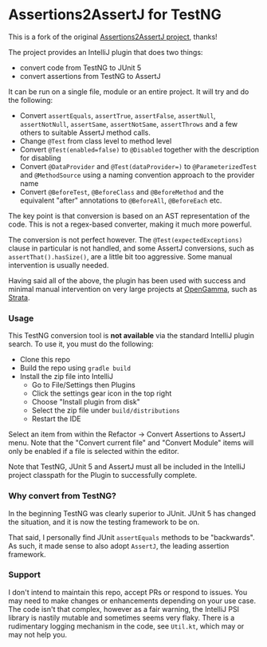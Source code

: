 # Assertions2AssertJ for TestNG

This is a fork of the original [Assertions2AssertJ project](https://github.com/ricemery/Assertions2AssertJ), thanks!

The project provides an IntelliJ plugin that does two things:

* convert code from TestNG to JUnit 5
* convert assertions from TestNG to AssertJ

It can be run on a single file, module or an entire project.
It will try and do the following:

* Convert `assertEquals`, `assertTrue`, `assertFalse`, `assertNull`, `assertNotNull`, `assertSame`, `assertNotSame`, `assertThrows` and a few others to suitable AssertJ method calls.
* Change `@Test` from class level to method level
* Convert `@Test(enabled=false)` to `@Disabled` together with the description for disabling
* Convert `@DataProvider` and `@Test(dataProvider=)` to `@ParameterizedTest` and `@MethodSource` using a naming convention approach to the provider name
* Convert `@BeforeTest`, `@BeforeClass` and `@BeforeMethod` and the equivalent "after" annotations to `@BeforeAll`, `@BeforeEach` etc.

The key point is that conversion is based on an AST representation of the code.
This is not a regex-based converter, making it much more powerful. 

The conversion is not perfect however.
The `@Test(expectedExceptions)` clause in particular is not handled,
and some AssertJ conversions, such as `assertThat().hasSize()`,
are a little bit too aggressive.
Some manual intervention is usually needed.

Having said all of the above, the plugin has been used with success
and minimal manual intervention on very large projects at
[OpenGamma](https://opengamma.com/), such as [Strata](https://github.com/OpenGamma/Strata/commit/1dd64e965041a1e3fb81adf8ce9156c451d8252b). 

### Usage

This TestNG conversion tool is **not available** via the standard IntelliJ plugin search.
To use it, you must do the following:

* Clone this repo
* Build the repo using `gradle build`
* Install the zip file into IntelliJ
  * Go to File/Settings then Plugins
  * Click the settings gear icon in the top right
  * Choose "Install plugin from disk"
  * Select the zip file under `build/distributions`
  * Restart the IDE

Select an item from within the Refactor -\> Convert Assertions to AssertJ menu.
Note that the "Convert current file" and "Convert Module" items will
only be enabled if a file is selected within the editor.

Note that TestNG, JUnit 5 and AssertJ must all be included in the IntelliJ
project classpath for the Plugin to successfully complete.

### Why convert from TestNG?

In the beginning TestNG was clearly superior to JUnit.
JUnit 5 has changed the situation, and it is now the testing framework to be on.

That said, I personally find JUnit `assertEquals` methods to be "backwards".
As such, it made sense to also adopt `AssertJ`, the leading assertion framework.

### Support

I don't intend to maintain this repo, accept PRs or respond to issues.
You may need to make changes or enhancements depending on your use case.
The code isn't that complex, however as a fair warning,
the IntelliJ PSI library is nastily mutable and sometimes seems very flaky.
There is a rudimentary logging mechanism in the code, see `Util.kt`, which 
may or may not help you.
